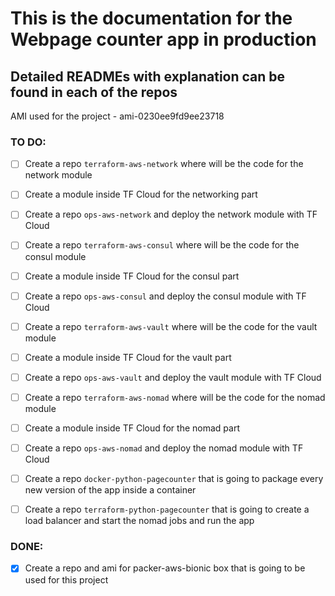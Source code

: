 # This is the documentation for the Webpage counter app in production

## Detailed READMEs with explanation can be found in each of the repos

AMI used for the project - ami-0230ee9fd9ee23718


### TO DO:

- [ ] Create a repo `terraform-aws-network` where will be the code for the network module
- [ ] Create a module inside TF Cloud for the networking part
- [ ] Create a repo `ops-aws-network` and deploy the network module with TF Cloud
- [ ] Create a repo `terraform-aws-consul` where will be the code for the consul module
- [ ] Create a module inside TF Cloud for the consul part
- [ ] Create a repo `ops-aws-consul` and deploy the consul module with TF Cloud
- [ ] Create a repo `terraform-aws-vault` where will be the code for the vault module
- [ ] Create a module inside TF Cloud for the vault part
- [ ] Create a repo `ops-aws-vault` and deploy the vault module with TF Cloud
- [ ] Create a repo `terraform-aws-nomad` where will be the code for the nomad module
- [ ] Create a module inside TF Cloud for the nomad part
- [ ] Create a repo `ops-aws-nomad` and deploy the nomad module with TF Cloud
- [ ] Create a repo `docker-python-pagecounter` that is going to package every new version of the app inside a container
- [ ] Create a repo `terraform-python-pagecounter` that is going to create a load balancer and start the nomad jobs and run the app


### DONE:

- [x] Create a repo and ami for packer-aws-bionic box that is going to be used for this project